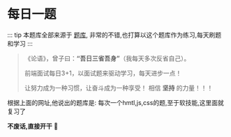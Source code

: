 # 每日一题

::: tip
本题库全部来源于 <a href="https://github.com/haizlin/fe-interview">题库</a>, 非常的不错,也打算以这个题库作为练习,每天刷题和学习
:::

> 《论语》，曾子曰：**“吾日三省吾身”**（我每天多次反省自己）。
> 
> 前端面试每日3+1，以面试题来驱动学习，每天进步一点！
> 
> 让努力成为一种习惯，让奋斗成为一种享受！ 相信 **坚持** 的力量！！！

根据上面的网址,他说出的题库是: 每次一个hmtl,js,css的题,至于软技能,这里面就复习了

**不废话,直接开干** :100:
